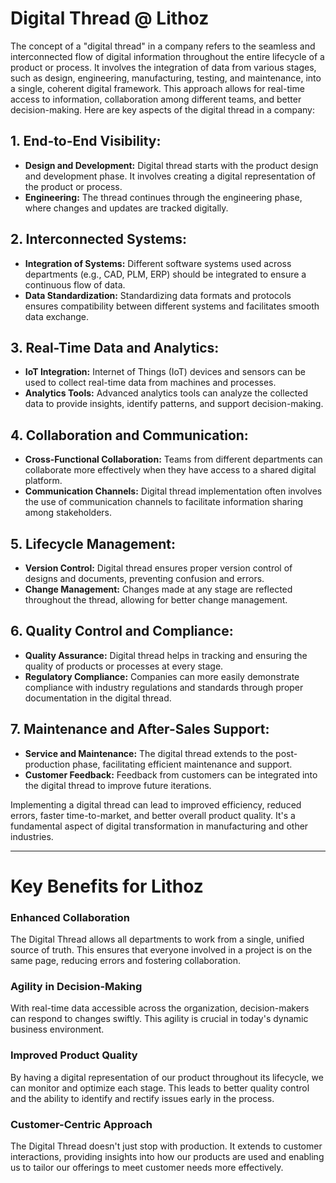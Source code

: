 # Digital Thread @ Lithoz

The concept of a "digital thread" in a company refers to the seamless and interconnected flow of digital information throughout the entire lifecycle of a product or process. It involves the integration of data from various stages, such as design, engineering, manufacturing, testing, and maintenance, into a single, coherent digital framework. This approach allows for real-time access to information, collaboration among different teams, and better decision-making. Here are key aspects of the digital thread in a company:

## 1. End-to-End Visibility:

- **Design and Development:** Digital thread starts with the product design and development phase. It involves creating a digital representation of the product or process.
- **Engineering:** The thread continues through the engineering phase, where changes and updates are tracked digitally.

## 2. Interconnected Systems:

- **Integration of Systems:** Different software systems used across departments (e.g., CAD, PLM, ERP) should be integrated to ensure a continuous flow of data.
- **Data Standardization:** Standardizing data formats and protocols ensures compatibility between different systems and facilitates smooth data exchange.

## 3. Real-Time Data and Analytics:

- **IoT Integration:** Internet of Things (IoT) devices and sensors can be used to collect real-time data from machines and processes.
- **Analytics Tools:** Advanced analytics tools can analyze the collected data to provide insights, identify patterns, and support decision-making.

## 4. Collaboration and Communication:

- **Cross-Functional Collaboration:** Teams from different departments can collaborate more effectively when they have access to a shared digital platform.
- **Communication Channels:** Digital thread implementation often involves the use of communication channels to facilitate information sharing among stakeholders.

## 5. Lifecycle Management:

- **Version Control:** Digital thread ensures proper version control of designs and documents, preventing confusion and errors.
- **Change Management:** Changes made at any stage are reflected throughout the thread, allowing for better change management.

## 6. Quality Control and Compliance:

- **Quality Assurance:** Digital thread helps in tracking and ensuring the quality of products or processes at every stage.
- **Regulatory Compliance:** Companies can more easily demonstrate compliance with industry regulations and standards through proper documentation in the digital thread.

## 7. Maintenance and After-Sales Support:

- **Service and Maintenance:** The digital thread extends to the post-production phase, facilitating efficient maintenance and support.
- **Customer Feedback:** Feedback from customers can be integrated into the digital thread to improve future iterations.

Implementing a digital thread can lead to improved efficiency, reduced errors, faster time-to-market, and better overall product quality. It's a fundamental aspect of digital transformation in manufacturing and other industries.

---


# Key Benefits for Lithoz

### Enhanced Collaboration
The Digital Thread allows all departments to work from a single, unified source of truth. This ensures that everyone involved in a project is on the same page, reducing errors and fostering collaboration.

### Agility in Decision-Making
With real-time data accessible across the organization, decision-makers can respond to changes swiftly. This agility is crucial in today's dynamic business environment.

### Improved Product Quality
By having a digital representation of our product throughout its lifecycle, we can monitor and optimize each stage. This leads to better quality control and the ability to identify and rectify issues early in the process.

### Customer-Centric Approach
The Digital Thread doesn't just stop with production. It extends to customer interactions, providing insights into how our products are used and enabling us to tailor our offerings to meet customer needs more effectively.
